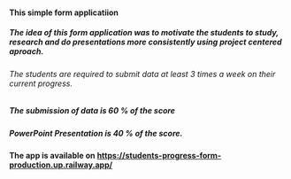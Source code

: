 #### This simple form applicatiion 

##### The idea of this form application was to motivate the students to study, research and do presentations more consistently using project centered aproach. 
###### The students are required to submit data at least 3 times a week on their current progress.
##### The submission of data is 60 % of the score
##### PowerPoint Presentation is 40 % of the score.
#### The app is available on https://students-progress-form-production.up.railway.app/
